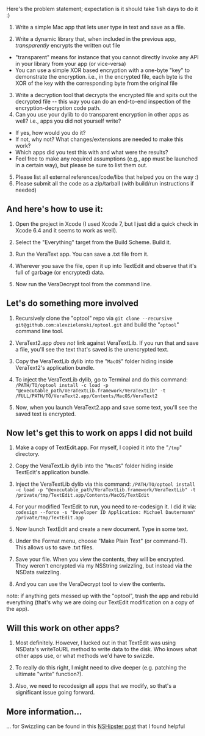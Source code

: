 Here's the problem statement; expectation is it should take 1ish days to do it :)

1. Write a simple Mac app that lets user type in text and save as a file.

2. Write a dynamic library that, when included in the previous app, *transparently* encrypts the written out file
  * "transparent" means for instance that you cannot directly invoke any API in your library from your app (or vice-versa)
  * You can use a simple XOR based encryption with a one-byte "key" to demonstrate the encryption. i.e., in the encrypted file, each byte is the XOR of the key with the corresponding byte from the original file
3. Write a decryption tool that decrypts the encrypted file and spits out the decrypted file -- this way you can do an end-to-end inspection of the encryption-decryption code path.
4. Can you use your dylib to do transparent encryption in other apps as well? i.e., apps you did not yourself write?
  * If yes, how would you do it?
  * If not, why not? What changes/extensions are needed to make this work?
  * Which apps did you test this with and what were the results?
  * Feel free to make any required assumptions (e.g., app must be launched in a certain way), but please be sure to list them out. 
5. Please list all external references/code/libs that helped you on the way :)
6. Please submit all the code as a zip/tarball (with build/run instructions if needed)

## And here's how to use it:

1. Open the project in Xcode (I used Xcode 7, but I just did a quick check in Xcode 6.4 and it seems to work as well).

2. Select the "Everything" target from the Build Scheme.  Build it.

3. Run the VeraText app.  You can save a .txt file from it.

4. Wherever you save the file, open it up into TextEdit and observe that it's full of garbage (or encrypted) data.

5. Now run the VeraDecrypt tool from the command line.  

## Let's do something more involved 

1. Recursively clone the "optool" repo via ```git clone --recursive git@github.com:alexzielenski/optool.git``` and build the "`optool`" command line tool.

2. VeraText2.app *does not* link against VeraTextLib.  If you run that and save a file, you'll see the text that's saved is the unencrypted text.

3. Copy the VeraTextLib dylib into the "`MacOS`" folder hiding inside VeraText2's application bundle.

4. To inject the VeraTextLib dylib, go to Terminal and do this command:  ```/PATH/TO/optool install -c load -p "@executable_path/VeraTextLib.framework/VeraTextLib" -t /FULL/PATH/TO/VeraText2.app/Contents/MacOS/VeraText2```

5. Now, when you launch VeraText2.app and save some text, you'll see the saved text is encrypted.

## Now let's get this to work on apps I did not build

1. Make a copy of TextEdit.app. For myself, I copied it into the "`/tmp`" directory.

2. Copy the VeraTextLib dylib into the "`MacOS`" folder hiding inside TextEdit's application bundle.

3. Inject the VeraTextLib dylib via this command: ```/PATH/TO/optool install -c load -p "@executable_path/VeraTextLib.framework/VeraTextLib" -t /private/tmp/TextEdit.app/Contents/MacOS/TextEdit```

4. For your modified TextEdit to run, you need to re-codesign it.  I did it via: ```codesign --force -s "Developer ID Application: Michael Dautermann" /private/tmp/TextEdit.app```

5. Now launch TextEdit and create a new document.  Type in some text.

6. Under the Format menu, choose "Make Plain Text" (or command-T).  This allows us to save .txt files.

7. Save your file.  When you view the contents, they will be encrypted.  They weren't encrypted via my NSString swizzling, but instead via the NSData swizzling.

8. And you can use the VeraDecrypt tool to view the contents.

note:  if anything gets messed up with the "optool", trash the app and rebuild everything (that's why we are doing our TextEdit modification on a copy of the app).

## Will this work on other apps?

1. Most definitely.  However, I lucked out in that TextEdit was using NSData's writeToURL method to write data to the disk.  Who knows what other apps use, or what methods we'd have to swizzle.

2. To really do this right, I might need to dive deeper (e.g. patching the ultimate "write" function?).  

3. Also, we need to recodesign all apps that we modify, so that's a significant issue going forward.

## More information...

... for Swizzling can be found in this [NSHipster post](http://nshipster.com/method-swizzling/) that I found helpful


